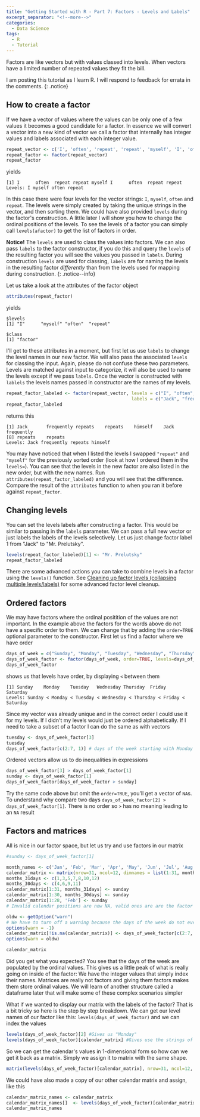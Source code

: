 ```yaml
---
title: "Getting Started with R - Part 7: Factors - Levels and Labels"
excerpt_separator: "<!--more-->"
categories:
  - Data Science
tags:
  - R
  - Tutorial
---
```

Factors are like vectors but with values classed into levels. When vectors have a limited number of repeated values they fit the bill.
<!--more-->


I am posting this tutorial as I learn R. I will respond to feedback for errata in the comments.
{: .notice}


## How to create a factor

If we have a vector of values where the values can be only one of a few values it becomes a good candidate for a factor. In essence we will convert a vector into a new kind of vector we call a factor that internally has integer values and labels associated with each integer value. 

```R
repeat_vector <- c('I', 'often', 'repeat', 'repeat', 'myself', 'I', 'often', 'repeat', 'repeat') # Jack Prelutsky
repeat_factor <- factor(repeat_vector)
repeat_factor
```
yields
```
[1] I      often  repeat repeat myself I      often  repeat repeat
Levels: I myself often repeat
```
In this case there were four levels for the vector strings: `I`, `myself`, `often` and `repeat`. The levels were simply created by taking the unique strings in the vector, and then sorting them. We could have also provided `levels` during the factor's construction. A little later I will show you how to change the ordinal positions of the levels. To see the levels of a factor you can simply call `levels(afactor)` to get the list of factors in order.

**Notice!** The `levels` are used to class the values into factors. We can also pass `labels` to the factor constructor, if you do this and query the `levels` of the resulting factor you will see the values you passed in `labels`. During construction `levels` are used for classing, `labels` are for naming the levels in the resulting factor *differently* than from the levels used for mapping during construction. 
{: .notice--info}

Let us take a look at the attributes of the factor object

```R
attributes(repeat_factor)
```
yields

```
$levels
[1] "I"      "myself" "often"  "repeat"

$class
[1] "factor"
```
I'll get to these attributes in a moment, but first let us use `labels` to change the level names in our new factor. We will also pass the associated `levels` for classing the input. Again, please do not confuse these two parameters. Levels are matched against input to categorize, it will also be used to name the levels except if we pass `labels`. Once the vector is constructed with `lablels` the levels names passed in constructor are the names of my levels. 

```R
repeat_factor_labeled <- factor(repeat_vector, levels = c("I", "often", "repeat", "myself"), 
                                               labels = c("Jack", "frequently", "repeats", "himself" ) )
repeat_factor_labeled
```
returns this
```
[1] Jack       frequently repeats    repeats    himself    Jack       frequently
[8] repeats    repeats   
Levels: Jack frequently repeats himself
```

You may have noticed that when I listed the levels I swapped `"repeat"` and `"myself"` for the previously sorted order (look at how I ordered them in the `levels=`). You can see that the levels in the new factor are also listed in the new order, but with the new names. Run `attributes(repeat_factor_labeled)` and you will see that the difference. Compare the result of the `attributes` function to when you ran it before against `repeat_factor`.

## Changing levels

You can set the levels labels after constructing a factor. This would be similar to passing in the `labels` parameter. We can pass a full new vector or just labels the labels of the levels selectively. Let us just change factor label 1 from "Jack" to "Mr. Prelutsky".

```R
levels(repeat_factor_labeled)[1] <- "Mr. Prelutsky"
repeat_factor_labeled
```

There are some advanced actions you can take to combine levels in a factor using the `levels()` function.  See [Cleaning up factor levels (collapsing multiple levels/labels)](https://stackoverflow.com/questions/19410108/cleaning-up-factor-levels-collapsing-multiple-levels-labels) for some advanced factor level cleanup.

## Ordered factors

We may have factors where the ordinal positition of the values are not important. In the example above the factors for the words above do not have a specific order to them. We can change that by adding the `order=TRUE` optional parameter to the constructor. First let us find a factor where we have order

```R
days_of_week = c("Sunday", "Monday", "Tuesday", "Wednesday", "Thursday", "Friday", "Saturday")
days_of_week_factor <- factor(days_of_week, order=TRUE, levels=days_of_week)
days_of_week_factor
```
shows us that levels have order, by displaying  `<`  between them
```
[1] Sunday    Monday    Tuesday   Wednesday Thursday  Friday    Saturday 
Levels: Sunday < Monday < Tuesday < Wednesday < Thursday < Friday < Saturday
```
Since my vector was already unique and in the correct order I could use it for my levels. If I didn't my levels would just be ordered alphabetically. If I need to take a subset of a factor I can do the same as with vectors

```R
tuesday <- days_of_week_factor[3] 
tuesday
days_of_week_factor[c(2:7, 1)] # days of the week starting with Monday instead of Sunday
```

Ordered vectors allow us to do inequalities in expressions
```R
days_of_week_factor[3] > days_of_week_factor[1]
sunday <- days_of_week_factor[1]
days_of_week_factor[days_of_week_factor > sunday]
```

Try the same code above but omit the `order=TRUE`, you'll get a vector of `NA`s. To understand why compare two days `days_of_week_factor[2] > days_of_week_factor[1]`. There is no order so `>` has no meaning leading to an `NA` result

## Factors and matrices

All is nice in our factor space, but let us try and use factors in our matrix

```R
#sunday <- days_of_week_factor[1] 

month_names <- c('Jan', 'Feb', 'Mar', 'Apr', 'May', 'Jun', 'Jul', 'Aug', 'Sep', 'Oct', 'Nov', 'Dec')
calendar_matrix <- matrix(nrow=31, ncol=12, dimnames = list(1:31, month_names))
months_31days <- c(1,3,5,7,8,10,12)
months_30days <- c(4,6,9,11)
calendar_matrix[1:31, months_31days] <- sunday
calendar_matrix[1:30, months_30days] <- sunday
calendar_matrix[1:28, 'Feb'] <- sunday
# Invalid calendar positions are now NA, valid ones are are the factor value of Sunday

oldw <- getOption("warn")
# We have to turn off a warning because the days of the week do not even divide - there is a remainder of 1
options(warn = -1) 
calendar_matrix[!is.na(calendar_matrix)] <- days_of_week_factor[c(2:7, 1)] # assuming Jan 1 fell on a Monday
options(warn = oldw)

calendar_matrix
```

Did you get what you expected? You see that the days of the week are populated by the ordinal values. This gives us a little peak of what is really going on inside of the factor: We have the integer values that simply index their names. Matrices are really not factors and giving them factors makes them store ordinal values. We will learn of another structure called a dataframe later that will make some of these complex scenarios simpler

What if we wanted to display our matrix with the labels of the factor? That is a bit tricky so here is the step by step breakdown. We can get our level names of our factor like this: `levels(days_of_week_factor)` and we can index the values

```R
levels(days_of_week_factor)[2] #Gives us "Monday"
levels(days_of_week_factor)[calendar_matrix] #Gives use the strings of the calendar_matrix, but as a vector
```

So we can get the calendar's values in 1-dimensional form so how can we get it back as a matrix. Simply we assign it to matrix with the same shape.

```R
matrix(levels(days_of_week_factor)[calendar_matrix], nrow=31, ncol=12, dimnames = list(1:31, month_names))
```
We could have also made a copy of our other calendar matrix and assign, like this

```R
calendar_matrix_names <- calendar_matrix
calendar_matrix_names[]  <- levels(days_of_week_factor)[calendar_matrix]
calendar_matrix_names
```